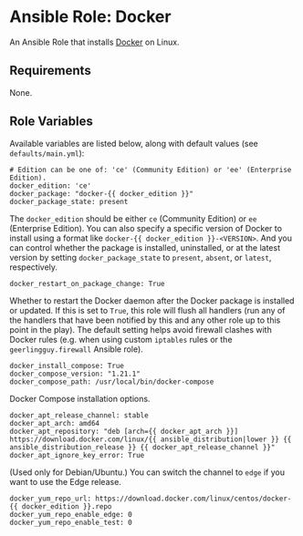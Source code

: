 # Ansible Role: Docker

An Ansible Role that installs [Docker](https://www.docker.com) on Linux.

## Requirements

None.

## Role Variables

Available variables are listed below, along with default values (see `defaults/main.yml`):

    # Edition can be one of: 'ce' (Community Edition) or 'ee' (Enterprise Edition).
    docker_edition: 'ce'
    docker_package: "docker-{{ docker_edition }}"
    docker_package_state: present

The `docker_edition` should be either `ce` (Community Edition) or `ee` (Enterprise Edition). You can also specify a specific version of Docker to install using a format like `docker-{{ docker_edition }}-<VERSION>`. And you can control whether the package is installed, uninstalled, or at the latest version by setting `docker_package_state` to `present`, `absent`, or `latest`, respectively.

    docker_restart_on_package_change: True

Whether to restart the Docker daemon after the Docker package is installed or updated. If this is set to `True`, this role will flush all handlers (run any of the handlers that have been notified by this and any other role up to this point in the play). The default setting helps avoid firewall clashes with Docker rules (e.g. when using custom `iptables` rules or the `geerlingguy.firewall` Ansible role).

    docker_install_compose: True
    docker_compose_version: "1.21.1"
    docker_compose_path: /usr/local/bin/docker-compose

Docker Compose installation options.

    docker_apt_release_channel: stable
    docker_apt_arch: amd64
    docker_apt_repository: "deb [arch={{ docker_apt_arch }}] https://download.docker.com/linux/{{ ansible_distribution|lower }} {{ ansible_distribution_release }} {{ docker_apt_release_channel }}"
    docker_apt_ignore_key_error: True

(Used only for Debian/Ubuntu.) You can switch the channel to `edge` if you want to use the Edge release.

    docker_yum_repo_url: https://download.docker.com/linux/centos/docker-{{ docker_edition }}.repo
    docker_yum_repo_enable_edge: 0
    docker_yum_repo_enable_test: 0


